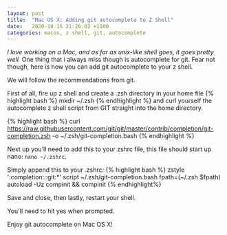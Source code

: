```yaml
---
layout: post
title:  "Mac OS X: Adding git autocomplete to Z Shell"
date:   2020-10-15 21:26:02 +1100
categories: macos, z shell, git, autocomplete
---
```

*I love working on a Mac, and as far as unix-like shell goes, it goes pretty well.* One thing that i always miss though is autocomplete for git. Fear not though, here is how you can add git autocomplete to your z shell.

We will follow the recommendations from git.

First of all, fire up z shell and create a .zsh directory in your home file
{% highlight bash %}
mkdir ~/.zsh
{% endhighlight %}
 and curl yourself the autocomplete z shell script from GIT straight into the home directory.

{% highlight bash %}
curl https://raw.githubusercontent.com/git/git/master/contrib/completion/git-completion.zsh -o ~/.zsh/git-completion.bash
{% endhighlight %}

Next up you'll need to add this to your zshrc file, this file should  start up nano: `nano ~/.zshrc`.

Simply append this to your .zshrc:
{% highlight bash %}
zstyle ':completion:*:*:git:*' script ~/.zsh/git-completion.bash
fpath=(~/.zsh $fpath)
autoload -Uz compinit && compinit
{% endhighlight%}

Save and close, then lastly, restart your shell.

You'll need to hit yes when prompted.

Enjoy git autocomplete on Mac OS X!


